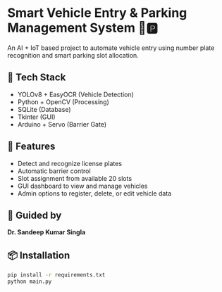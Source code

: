 # Smart Vehicle Entry & Parking Management System 🚗🅿️

An AI + IoT based project to automate vehicle entry using number plate recognition and smart parking slot allocation.

## 🔧 Tech Stack
- YOLOv8 + EasyOCR (Vehicle Detection)
- Python + OpenCV (Processing)
- SQLite (Database)
- Tkinter (GUI)
- Arduino + Servo (Barrier Gate)

## 🎯 Features
- Detect and recognize license plates
- Automatic barrier control
- Slot assignment from available 20 slots
- GUI dashboard to view and manage vehicles
- Admin options to register, delete, or edit vehicle data

## 🧠 Guided by
**Dr. Sandeep Kumar Singla**

## 📦 Installation
```bash
pip install -r requirements.txt
python main.py
